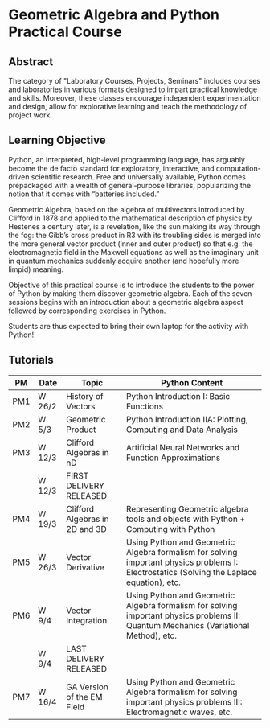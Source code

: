 # Geometric Algebra and Python Practical Course

## Abstract
The category of "Laboratory Courses, Projects, Seminars" includes courses and laboratories in various formats designed to impart practical knowledge and skills. Moreover, these classes encourage independent experimentation and design, allow for explorative learning and teach the methodology of project work.

## Learning Objective
Python, an interpreted, high-level programming language, has arguably become the de facto standard for exploratory, interactive, and computation-driven scientific research. Free and universally available, Python comes prepackaged with a wealth of general-purpose libraries, popularizing the notion that it comes with “batteries included.”

Geometric Algebra, based on the algebra of multivectors introduced by Clifford in 1878 and applied to the mathematical description of physics by Hestenes a century later, is a revelation, like the sun making its way through the fog: the Gibb’s cross product in R3 with its troubling sides is merged into the more general vector product (inner and outer product) so that e.g. the electromagnetic field in the Maxwell equations as well as the imaginary unit in quantum mechanics suddenly acquire another (and hopefully more limpid) meaning.

Objective of this practical course is to introduce the students to the power of Python by making them discover geometric algebra. Each of the seven sessions begins with an introduction about a geometric algebra aspect followed by corresponding exercises in Python.

Students are thus expected to bring their own laptop for the activity with Python!

## Tutorials

| PM  | Date   | Topic                                      | Python Content                                                      |
|-----|--------|--------------------------------------------|---------------------------------------------------------------------|
| PM1 | W 26/2 | History of Vectors                         | Python Introduction I: Basic Functions                              |
| PM2 | W 5/3  | Geometric Product                          | Python Introduction IIA: Plotting, Computing and Data Analysis      |
| PM3 | W 12/3 | Clifford Algebras in nD                    | Artificial Neural Networks and Function Approximations              |
|     | W 12/3 | FIRST DELIVERY RELEASED                    |                                                                     |
| PM4 | W 19/3 | Clifford Algebras in 2D and 3D             | Representing Geometric algebra tools and objects with Python + Computing with Python |
| PM5 | W 26/3 | Vector Derivative                          | Using Python and Geometric Algebra formalism for solving important physics problems I: Electrostatics (Solving the Laplace equation), etc. |
| PM6 | W 9/4  | Vector Integration                         | Using Python and Geometric Algebra formalism for solving important physics problems II: Quantum Mechanics (Variational Method), etc. |
|     | W 9/4  | LAST DELIVERY RELEASED                     |                                                                     |
| PM7 | W 16/4 | GA Version of the EM Field                 | Using Python and Geometric Algebra formalism for solving important physics problems III: Electromagnetic waves, etc. |